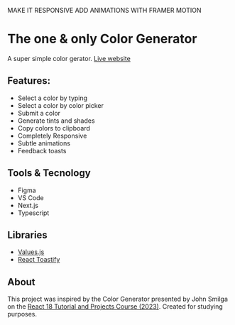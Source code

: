 MAKE IT RESPONSIVE
ADD ANIMATIONS WITH FRAMER MOTION

# The one & only Color Generator

A super simple color gerator.
[Live website]()

## Features:

- Select a color by typing
- Select a color by color picker
- Submit a color
- Generate tints and shades
- Copy colors to clipboard
- Completely Responsive
- Subtle animations
- Feedback toasts

## Tools & Tecnology

- Figma
- VS Code
- Next.js
- Typescript

## Libraries

- [Values.js](https://noeldelgado.github.io/values.js/)
- [React Toastify](https://fkhadra.github.io/react-toastify/introduction)

## About

This project was inspired by the Color Generator presented by John Smilga on the [React 18 Tutorial and Projects Course (2023)](https://www.udemy.com/course/react-tutorial-and-projects-course/). Created for studying purposes.
